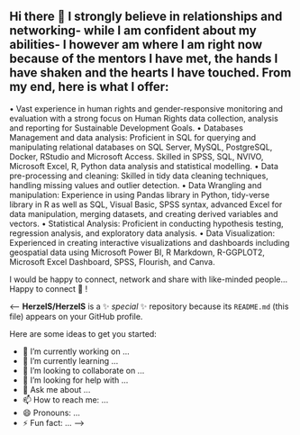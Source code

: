 ## Hi there 👋 I strongly believe in relationships and networking- while I am confident about my abilities- I however am where I am right now because of the mentors I have met, the hands I have shaken and the hearts I have touched. From my end, here is what I offer:
• Vast experience in human rights and gender-responsive monitoring and evaluation with a strong focus on Human Rights data collection, analysis and reporting for Sustainable Development Goals.
• Databases Management and data analysis: Proficient in SQL for querying and manipulating relational databases on SQL Server, MySQL, PostgreSQL, Docker, RStudio and Microsoft Access. Skilled in SPSS, SQL, NVIVO, Microsoft Excel, R, Python data analysis and statistical modelling.
• Data pre-processing and cleaning: Skilled in tidy data cleaning techniques, handling missing values and outlier detection.
• Data Wrangling and manipulation: Experience in using Pandas library in Python, tidy-verse library in R as well as SQL, Visual Basic, SPSS syntax, advanced Excel for data manipulation, merging datasets, and creating derived variables and vectors.
• Statistical Analysis: Proficient in conducting hypothesis testing, regression analysis, and exploratory data analysis.
• Data Visualization: Experienced in creating interactive visualizations and dashboards including geospatial data using Microsoft Power BI, R Markdown, R-GGPLOT2, Microsoft Excel Dashboard, SPSS, Flourish, and Canva.

I would be happy to connect, network and share with like-minded people…Happy to connect 🤝 !

<--
**HerzelS/HerzelS** is a ✨ _special_ ✨ repository because its `README.md` (this file) appears on your GitHub profile.

Here are some ideas to get you started:

- 🔭 I’m currently working on ...
- 🌱 I’m currently learning ...
- 👯 I’m looking to collaborate on ...
- 🤔 I’m looking for help with ...
- 💬 Ask me about ...
- 📫 How to reach me: ...
- 😄 Pronouns: ...
- ⚡ Fun fact: ...
-->
